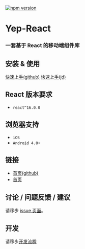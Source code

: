 [![npm version](https://badge.fury.io/js/%40jdcfe%2Fyep-react.svg)](https://badge.fury.io/js/%40jdcfe%2Fyep-react)

# Yep-React

### 一套基于 React 的移动端组件库

## 安装 & 使用

[快速上手(github)](https://jdf2e.github.io/yep-react/#/doc/get-started)
[快速上手(jd)](https://yep-react.jd.com/#/doc/get-started)

## React 版本要求

* `react^16.0.0`

## 浏览器支持

* `iOS`
* `Android 4.0+`

## 链接

* [首页(github)](https://jdf2e.github.io/yep-react/)
* [首页](https://yep-react.jd.com/)

## 讨论 / 问题反馈 / 建议

请移步 [issue 页面](https://github.com/jdf2e/yep-react/issues)。

## 开发

请移步[开发流程](https://github.com/jdf2e/yep-react/blob/dev/开发流程.md)
